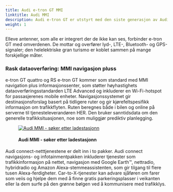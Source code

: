 ```yaml
---
title: Audi e-tron GT MMI
linktitle: Audi MMI
description: Audi e-tron GT er utstyrt med den siste generasjon av Audi MMI med MMI touch-respons.
weight: 1
---
```

<!-- markdownlint-disable MD033 -->
Elleve antenner, som alle er integrert der de ikke kan ses, forbinder e-tron GT med omverdenen. De mottar og overfører lyd-, LTE-, Bluetooth- og GPS-signaler; den helelektriske gran turismo er koblet sammen på mange forskjellige måter.

### Rask dataoverføring: MMI navigasjon pluss

e-tron GT quattro og RS e-tron GT kommer som standard med MMI navigation plus informasjonssenter, som støtter høyhastighets dataoverføringsstandarden LTE Advanced og inkluderer en Wi-Fi-hotspot for passasjerenes mobile enheter. Navigasjonssystemet gir destinasjonsforslag basert på tidligere ruter og gir kjørefeltspesifikk informasjon om trafikkflyten. Ruten beregnes både i bilen og online på serverne til tjenesteleverandøren HER. Den bruker sanntidsdata om den generelle trafikksituasjonen, noe som muliggjør prediktiv planlegging.

<figure>
    <a href="https://media.electrichasgoneaudi.net/multimedia/models/e-tron-gt/technology/uiandoperations/mmi/mmi_1.jpg">
        <img src="https://media.electrichasgoneaudi.net/multimedia/models/e-tron-gt/technology/uiandoperations/mmi/mmi_1s.jpg"
        class="img-fluid" alt="Audi MMI - søker etter ladestasjonn" title="Audi MMI - søker etter ladestasjonn">
    </a>
    <figcaption><h4>Audi MMI - søker etter ladestasjonn</h4></figcaption>
</figure>

Audi connect-netttjenestene er delt inn i to pakker. Audi connect navigasjons- og infotainmentpakken inkluderer tjenester som trafikkinformasjon på nettet, navigasjon med Google Earth™, nettradio, hybridradio og Amazon Alexa-stemmeassistenten, som gir tilgang til flere tusen Alexa-ferdigheter. Car-to-X-tjenester kan advare sjåføren om farer som veiis og hjelpe dem med å finne gratis parkeringsplasser i veikanten eller la dem surfe på den grønne bølgen ved å kommunisere med trafikklys.
